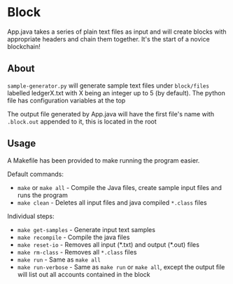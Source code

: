 # Block

App.java takes a series of plain text files as input and will create blocks with appropriate headers and chain them together. It's the start of a novice blockchain!

## About

`sample-generator.py` will generate sample text files under `block/files` labelled ledgerX.txt with X being an integer up to 5 (by default). The python file has configuration variables at the top

The output file generated by App.java will have the first file's name with `.block.out` appended to it, this is located in the root

## Usage

A Makefile has been provided to make running the program easier.

Default commands:

- `make` or `make all` - Compile the Java files, create sample input files and runs the program
- `make clean` - Deletes all input files and java compiled `*.class` files

Individual steps:

- `make get-samples` - Generate input text samples
- `make recompile` - Compile the java files
- `make reset-io` - Removes all input (\*.txt) and output (\*.out) files
- `make rm-class` - Removes all `*.class` files
- `make run` - Same as `make all`
- `make run-verbose` - Same as `make run` or `make all`, except the output file will list out all accounts contained in the block
